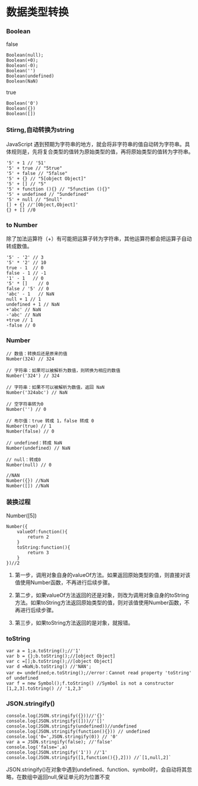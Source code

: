 # 数据类型转换

### Boolean

false 

```
Boolean(null);
Boolean(+0);
Boolean(-0);
Boolean('')
Boolean(undefined)
Boolean(NaN)

```

true
```
Boolean('0')
Boolean({})
Boolean([])
```


### Stirng,自动转换为string

JavaScript 遇到预期为字符串的地方，就会将非字符串的值自动转为字符串。具体规则是，先将复合类型的值转为原始类型的值，再将原始类型的值转为字符串。

```
'5' + 1 // '51'
'5' + true // "5true"
'5' + false // "5false"
'5' + {} // "5[object Object]"
'5' + [] // "5"
'5' + function (){} // "5function (){}"
'5' + undefined // "5undefined"
'5' + null // "5null"
[] + {} //'[Object,Object]'
{} + [] //0
```

### to Number 
除了加法运算符（+）有可能把运算子转为字符串，其他运算符都会把运算子自动转成数值。

```
'5' - '2' // 3
'5' * '2' // 10
true - 1  // 0
false - 1 // -1
'1' - 1   // 0
'5' * []    // 0
false / '5' // 0
'abc' - 1   // NaN
null + 1 // 1
undefined + 1 // NaN
+'abc' // NaN
-'abc' // NaN
+true // 1
-false // 0
```

### Number

```
// 数值：转换后还是原来的值
Number(324) // 324

// 字符串：如果可以被解析为数值，则转换为相应的数值
Number('324') // 324

// 字符串：如果不可以被解析为数值，返回 NaN
Number('324abc') // NaN

// 空字符串转为0
Number('') // 0

// 布尔值：true 转成 1，false 转成 0
Number(true) // 1
Number(false) // 0

// undefined：转成 NaN
Number(undefined) // NaN

// null：转成0
Number(null) // 0

//NAN
Number({}) //NaN
Number([]) //NaN
```

### 装换过程

Number([5])

```
Number({
    valueOf:function(){
        return 2
    }
    toString:function(){
        return 3
    }
})//2
```

1. 第一步，调用对象自身的valueOf方法。如果返回原始类型的值，则直接对该值使用Number函数，不再进行后续步骤。

2. 第二步，如果valueOf方法返回的还是对象，则改为调用对象自身的toString方法。如果toString方法返回原始类型的值，则对该值使用Number函数，不再进行后续步骤。

3. 第三步，如果toString方法返回的是对象，就报错。

### toString

```
var a = 1;a.toString();//'1'
var b = {};b.toString();//[object Object]
var c =[];b.toString();//[object Object]
var d =NaN;b.toString() //'NAN';
var e= undefined;e.toString();//error：Cannot read property 'toString' of undefined
var f = new Symbol();f.toString() //Symbol is not a constructor
[1,2,3].toString() // '1,2,3'
```


### JSON.stringify()

```
console.log(JSON.stringify({}))//'{}'
console.log(JSON.stringify([]))//'[]'
console.log(JSON.stringify(undefined))//undefined
console.log(JSON.stringify(function(){})) // undefined
console.log('0=',JSON.stringify(0)) // '0'
var a = JSON.stringify(false); //'false'
console.log('false=',a) 
console.log(JSON.stringify('1')) //'1'
console.log(JSON.stringify([1,function(){},2])) //`[1,null,2]`
```

JSON.stringify()在对象中遇到undefined、function、symbol时，会自动将其忽略，在数组中返回null,保证单元的为位置不变

